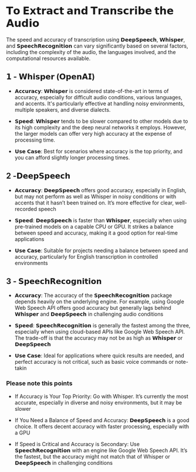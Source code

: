 

# 𝗧𝗼 𝗘𝘅𝘁𝗿𝗮𝗰𝘁 𝗮𝗻𝗱 𝗧𝗿𝗮𝗻𝘀𝗰𝗿𝗶𝗯𝗲 𝘁𝗵𝗲 𝗔𝘂𝗱𝗶𝗼

The speed and accuracy of transcription using 𝗗𝗲𝗲𝗽𝗦𝗽𝗲𝗲𝗰𝗵, 𝗪𝗵𝗶𝘀𝗽𝗲𝗿, and 𝗦𝗽𝗲𝗲𝗰𝗵𝗥𝗲𝗰𝗼𝗴𝗻𝗶𝘁𝗶𝗼𝗻 can vary significantly based on several factors, including the complexity of the audio, the languages involved, and the computational resources available. 

## 𝟭 - 𝗪𝗵𝗶𝘀𝗽𝗲𝗿 (𝗢𝗽𝗲𝗻𝗔𝗜)

- 𝗔𝗰𝗰𝘂𝗿𝗮𝗰𝘆: 𝗪𝗵𝗶𝘀𝗽𝗲𝗿 is considered state-of-the-art in terms of accuracy, especially for difficult audio conditions, various languages, and accents. It's particularly effective at handling noisy environments, multiple speakers, and diverse dialects.

- 𝗦𝗽𝗲𝗲𝗱: 𝗪𝗵𝗶𝘀𝗽𝗲𝗿 tends to be slower compared to other models due to its high complexity and the deep neural networks it employs. However, the larger models can offer very high accuracy at the expense of processing time.

- 𝗨𝘀𝗲 𝗖𝗮𝘀𝗲: Best for scenarios where accuracy is the top priority, and you can afford slightly longer processing times.

## 2 -𝗗𝗲𝗲𝗽𝗦𝗽𝗲𝗲𝗰𝗵

- 𝗔𝗰𝗰𝘂𝗿𝗮𝗰𝘆: 𝗗𝗲𝗲𝗽𝗦𝗽𝗲𝗲𝗰𝗵 offers good accuracy, especially in English, but may not perform as well as Whisper in noisy conditions or with accents that it hasn’t been trained on. It’s more effective for clear, well-recorded speech

- 𝗦𝗽𝗲𝗲𝗱: 𝗗𝗲𝗲𝗽𝗦𝗽𝗲𝗲𝗰𝗵 is faster than 𝗪𝗵𝗶𝘀𝗽𝗲𝗿, especially when using pre-trained models on a capable CPU or GPU. It strikes a balance between speed and accuracy, making it a good option for real-time applications

- 𝗨𝘀𝗲 𝗖𝗮𝘀𝗲: Suitable for projects needing a balance between speed and accuracy, particularly for English transcription in controlled environments

## 3 - 𝗦𝗽𝗲𝗲𝗰𝗵𝗥𝗲𝗰𝗼𝗴𝗻𝗶𝘁𝗶𝗼𝗻

- 𝗔𝗰𝗰𝘂𝗿𝗮𝗰𝘆: The accuracy of the 𝗦𝗽𝗲𝗲𝗰𝗵𝗥𝗲𝗰𝗼𝗴𝗻𝗶𝘁𝗶𝗼𝗻 package depends heavily on the underlying engine. For example, using Google Web Speech API offers good accuracy but generally lags behind 𝗪𝗵𝗶𝘀𝗽𝗲𝗿 and 𝗗𝗲𝗲𝗽𝗦𝗽𝗲𝗲𝗰𝗵 in challenging audio conditions

- 𝗦𝗽𝗲𝗲𝗱: 𝗦𝗽𝗲𝗲𝗰𝗵𝗥𝗲𝗰𝗼𝗴𝗻𝗶𝘁𝗶𝗼𝗻 is generally the fastest among the three, especially when using cloud-based APIs like Google Web Speech API. The trade-off is that the accuracy may not be as high as 𝗪𝗵𝗶𝘀𝗽𝗲𝗿 or 𝗗𝗲𝗲𝗽𝗦𝗽𝗲𝗲𝗰𝗵

- 𝗨𝘀𝗲 𝗖𝗮𝘀𝗲: Ideal for applications where quick results are needed, and perfect accuracy is not critical, such as basic voice commands or note-takin

### Please note this points

- If Accuracy is Your Top Priority: Go with Whisper. It’s currently the most accurate, especially in diverse and noisy environments, but it may be slower

- If You Need a Balance of Speed and Accuracy: 𝗗𝗲𝗲𝗽𝗦𝗽𝗲𝗲𝗰𝗵 is a good choice. It offers decent accuracy with faster processing, especially with a GPU

- If Speed is Critical and Accuracy is Secondary: Use 𝗦𝗽𝗲𝗲𝗰𝗵𝗥𝗲𝗰𝗼𝗴𝗻𝗶𝘁𝗶𝗼𝗻 with an engine like Google Web Speech API. It’s the fastest, but the accuracy might not match that of Whisper or 𝗗𝗲𝗲𝗽𝗦𝗽𝗲𝗲𝗰𝗵 in challenging conditions